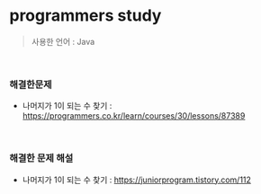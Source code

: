 # programmers study

>사용한 언어 : Java

<br> 

### 해결한문제
* 나머지가 1이 되는 수 찾기 : https://programmers.co.kr/learn/courses/30/lessons/87389

<br>

### 해결한 문제 해설
* 나머지가 1이 되는 수 찾기 : https://juniorprogram.tistory.com/112
